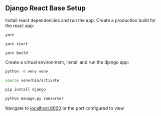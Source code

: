 ## Django React Base Setup  

Install react dependencies and run the app. Create a production build for the react app:  
```bash
yarn
```
```bash
yarn start
```
```bash
yarn build
```
Create a virtual environment, install and run the django app:  
```bash
python -m venv venv
```
```bash
source venv/bin/activate
```
```bash
pip install django
```
```bash
python manage.py runserver
```  

Navigate to [localhost:8000](http://127.0.0.1:8000/) or the port configured to view
